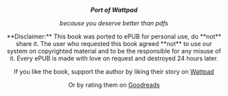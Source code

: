 <center>

***Port of Wattpad***

*because you deserve better than pdfs* 
</center>
<center>
**Disclaimer:**
This book was ported to ePUB for personal use, do **not** share it. 
The user who requested this book agreed **not** to use our system on copyrighted material and to be the responsible for any misuse of it. Every ePUB is made with love on request and destroyed 24 hours later. 


If you like the book, support the author by liking their story on [Wattpad]({storyLink}) 

Or by rating them on [Goodreads]({Goodreads})

</center>